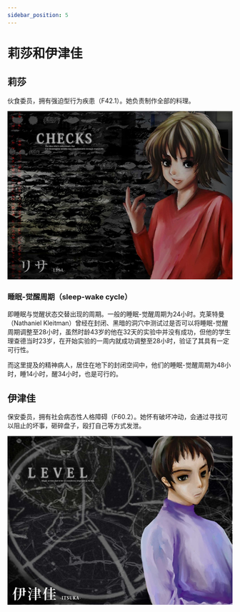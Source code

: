 ```yaml
---
sidebar_position: 5
---
```


# 莉莎和伊津佳

## 莉莎

伙食委员，拥有强迫型行为疾患（F42.1）。她负责制作全部的料理。

![lisa](../images/thumb_lisa.jpg)

### 睡眠-觉醒周期（sleep-wake cycle）

即睡眠与觉醒状态交替出现的周期。一般的睡眠-觉醒周期为24小时。克莱特曼（Nathaniel Kleitman）曾经在封闭、黑暗的洞穴中测试过是否可以将睡眠-觉醒周期调整至28小时，虽然时龄43岁的他在32天的实验中并没有成功，但他的学生理查德当时23岁，在开始实验的一周内就成功调整至28小时，验证了其具有一定可行性。

而这里提及的精神病人，居住在地下的封闭空间中，他们的睡眠-觉醒周期为48小时，睡14小时，醒34小时，也是可行的。

## 伊津佳

保安委员，拥有社会病态性人格障碍（F60.2）。她怀有破坏冲动，会通过寻找可以阻止的坏事，砸碎盘子，殴打自己等方式发泄。

![itsuka](../images/thumb_itsuka.jpg)
